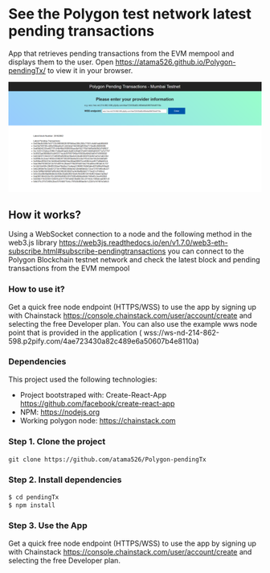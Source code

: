 # See the Polygon test network latest pending transactions

App that retrieves pending transactions from the EVM mempool and displays them to the user.
Open https://atama526.github.io/Polygon-pendingTx/ to view it in your browser.

![Algorithm schema](./public/Image.PNG)

## How it works?

Using a WebSocket connection to a node and the following method in the web3.js library https://web3js.readthedocs.io/en/v1.7.0/web3-eth-subscribe.html#subscribe-pendingtransactions you can connect to the Polygon Blockchain testnet network and check the latest block and pending transactions from the EVM mempool

### How to use it? 

Get a quick free node endpoint (HTTPS/WSS) to use the app by signing up with Chainstack https://console.chainstack.com/user/account/create and selecting the free Developer plan.
You can also use the example wws node point that is provided in the application ( wss://ws-nd-214-862-598.p2pify.com/4ae723430a82c489e6a50607b4e8110a)
 
### Dependencies

This project used the following technologies: 

- Project bootstraped with: Create-React-App https://github.com/facebook/create-react-app
- NPM: https://nodejs.org
- Working polygon node: https://chainstack.com


### Step 1. Clone the project
`git clone https://github.com/atama526/Polygon-pendingTx`

### Step 2. Install dependencies
```
$ cd pendingTx
$ npm install
```
### Step 3. Use the App
Get a quick free node endpoint (HTTPS/WSS) to use the app by signing up with Chainstack https://console.chainstack.com/user/account/create and selecting the free Developer plan.


